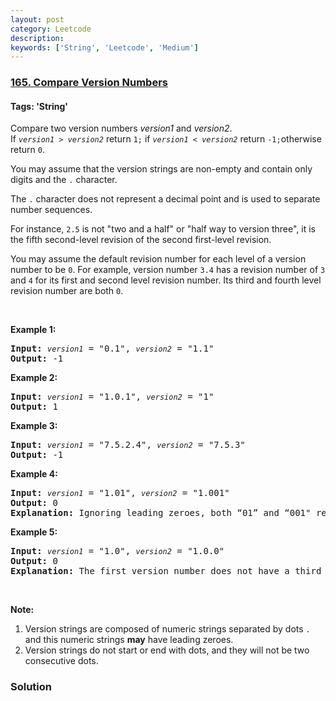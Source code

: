 ```yaml
---
layout: post
category: Leetcode
description: 
keywords: ['String', 'Leetcode', 'Medium']
---
```

### [165. Compare Version Numbers](https://leetcode.com/problems/compare-version-numbers)

#### Tags: 'String'

<div class="content__u3I1 question-content__JfgR"><div><p>Compare two version numbers <em>version1</em> and <em>version2</em>.<br/>
If <code><em>version1</em> &gt; <em>version2</em></code> return <code>1;</code> if <code><em>version1</em> &lt; <em>version2</em></code> return <code>-1;</code>otherwise return <code>0</code>.</p>
<p>You may assume that the version strings are non-empty and contain only digits and the <code>.</code> character.</p>
<p>The <code>.</code> character does not represent a decimal point and is used to separate number sequences.</p>
<p>For instance, <code>2.5</code> is not "two and a half" or "half way to version three", it is the fifth second-level revision of the second first-level revision.</p>
<p>You may assume the default revision number for each level of a version number to be <code>0</code>. For example, version number <code>3.4</code> has a revision number of <code>3</code> and <code>4</code> for its first and second level revision number. Its third and fourth level revision number are both <code>0</code>.</p>
<p> </p>
<p><strong>Example 1:</strong></p>
<pre><strong>Input:</strong> <code><em>version1</em></code> = "0.1", <code><em>version2</em></code> = "1.1"
<strong>Output:</strong> -1</pre>
<p><strong>Example 2:</strong></p>
<pre><strong>Input: </strong><code><em>version1</em></code> = "1.0.1", <code><em>version2</em></code> = "1"
<strong>Output:</strong> 1</pre>
<p><strong>Example 3:</strong></p>
<pre><strong>Input:</strong> <code><em>version1</em></code> = "7.5.2.4", <code><em>version2</em></code> = "7.5.3"
<strong>Output:</strong> -1</pre>
<p><strong>Example 4:</strong></p>
<pre><strong>Input:</strong> <code><em>version1</em></code> = "1.01", <code><em>version2</em></code> = "1.001"
<strong>Output:</strong> 0
<strong>Explanation:</strong> Ignoring leading zeroes, both “01” and “001" represent the same number “1”</pre>
<p><strong>Example 5:</strong></p>
<pre><strong>Input:</strong> <code><em>version1</em></code> = "1.0", <code><em>version2</em></code> = "1.0.0"
<strong>Output:</strong> 0
<strong>Explanation:</strong> The first version number does not have a third level revision number, which means its third level revision number is default to "0"</pre>
<p> </p>
<p><strong>Note:</strong></p>
<ol>
<li>Version strings are composed of numeric strings separated by dots <code>.</code> and this numeric strings <strong>may</strong> have leading zeroes. </li>
<li>Version strings do not start or end with dots, and they will not be two consecutive dots.</li>
</ol></div></div>

### Solution
